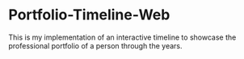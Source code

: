 # Portfolio-Timeline-Web

This is my implementation of an interactive timeline to showcase the professional portfolio of a person through the years.
